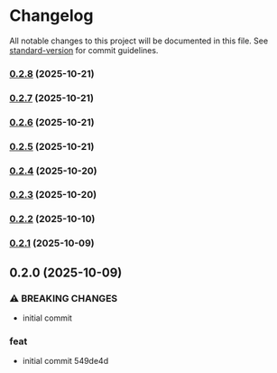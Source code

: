 # Changelog

All notable changes to this project will be documented in this file. See [standard-version](https://github.com/conventional-changelog/standard-version) for commit guidelines.

### [0.2.8](https://github.com/Blich-Studio/bs-api/compare/v0.2.4...v0.2.8) (2025-10-21)

### [0.2.7](https://github.com/Blich-Studio/bs-api/compare/v0.2.4...v0.2.7) (2025-10-21)

### [0.2.6](https://github.com/Blich-Studio/bs-api/compare/v0.2.4...v0.2.6) (2025-10-21)

### [0.2.5](https://github.com/Blich-Studio/bs-api/compare/v0.2.4...v0.2.5) (2025-10-21)

### [0.2.4](https://github.com/Blich-Studio/bs-api/compare/v0.2.3...v0.2.4) (2025-10-20)

### [0.2.3](https://github.com/Blich-Studio/bs-api/compare/v0.2.1...v0.2.3) (2025-10-20)

### [0.2.2](///compare/v0.2.1...v0.2.2) (2025-10-10)

### [0.2.1](///compare/v0.2.0...v0.2.1) (2025-10-09)

## 0.2.0 (2025-10-09)

### ⚠ BREAKING CHANGES

- initial commit

### feat

- initial commit 549de4d
